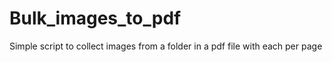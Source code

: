# Bulk_images_to_pdf
Simple script to collect images from a folder in a pdf file with each per page
